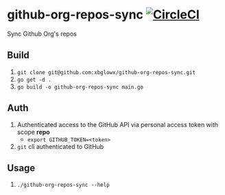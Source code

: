 # github-org-repos-sync [![CircleCI](https://circleci.com/gh/xbglowx/github-org-repos-sync.svg?style=svg)](https://circleci.com/gh/xbglowx/github-org-repos-sync)
Sync Github Org's repos

## Build
1. `git clone git@github.com:xbglowx/github-org-repos-sync.git`
1. `go get -d .`
1. `go build -o github-org-repos-sync main.go`

## Auth
1. Authenticated access to the GitHub API via personal access token with scope **repo**
   * `export GITHUB_TOKEN=<token>`
1. `git` cli authenticated to GitHub

## Usage
1. `./github-org-repos-sync --help`
